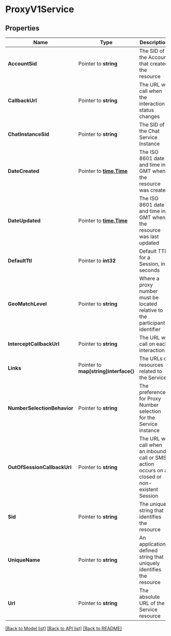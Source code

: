 # ProxyV1Service

## Properties
Name | Type | Description | Notes
------------ | ------------- | ------------- | -------------
**AccountSid** | Pointer to **string** | The SID of the Account that created the resource |
**CallbackUrl** | Pointer to **string** | The URL we call when the interaction status changes |
**ChatInstanceSid** | Pointer to **string** | The SID of the Chat Service Instance |
**DateCreated** | Pointer to [**time.Time**](time.Time.md) | The ISO 8601 date and time in GMT when the resource was created |
**DateUpdated** | Pointer to [**time.Time**](time.Time.md) | The ISO 8601 date and time in GMT when the resource was last updated |
**DefaultTtl** | Pointer to **int32** | Default TTL for a Session, in seconds |
**GeoMatchLevel** | Pointer to **string** | Where a proxy number must be located relative to the participant identifier |
**InterceptCallbackUrl** | Pointer to **string** | The URL we call on each interaction |
**Links** | Pointer to **map[string]interface{}** | The URLs of resources related to the Service |
**NumberSelectionBehavior** | Pointer to **string** | The preference for Proxy Number selection for the Service instance |
**OutOfSessionCallbackUrl** | Pointer to **string** | The URL we call when an inbound call or SMS action occurs on a closed or non-existent Session |
**Sid** | Pointer to **string** | The unique string that identifies the resource |
**UniqueName** | Pointer to **string** | An application-defined string that uniquely identifies the resource |
**Url** | Pointer to **string** | The absolute URL of the Service resource |

[[Back to Model list]](../README.md#documentation-for-models) [[Back to API list]](../README.md#documentation-for-api-endpoints) [[Back to README]](../README.md)


